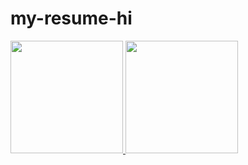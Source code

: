 # my-resume-hi
<div>
<a href="https://github.com/
kauavalladares">
<img height="180em" src="https://github-readme-stats.vercel.app/api/top-langs/
kauavalladares&layout=compact&langs_count=7&theme=dracula"/>
<img height="180em" src="https://github-readme-stats.vercel.app/api
kauavalladares&show_icons=true&theme=dracula&include_all_commits=true&count_private=true"/>
</div>

